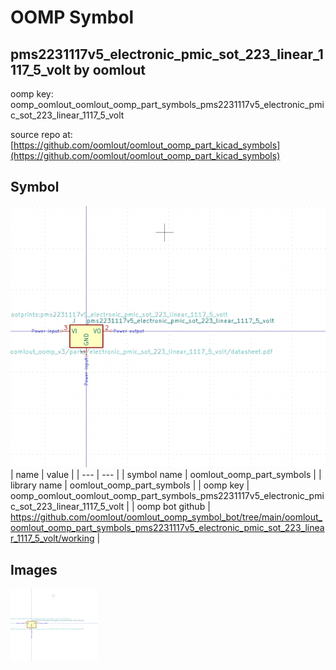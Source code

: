 # OOMP Symbol  
## pms2231117v5_electronic_pmic_sot_223_linear_1117_5_volt  by oomlout  
  
oomp key: oomp_oomlout_oomlout_oomp_part_symbols_pms2231117v5_electronic_pmic_sot_223_linear_1117_5_volt  
  
source repo at: [https://github.com/oomlout/oomlout_oomp_part_kicad_symbols](https://github.com/oomlout/oomlout_oomp_part_kicad_symbols)  
## Symbol  
  
[![working.png](working_600.png)](working.png)  
| name | value | 
| --- | --- | 
| symbol name | oomlout_oomp_part_symbols | 
| library name | oomlout_oomp_part_symbols | 
| oomp key | oomp_oomlout_oomlout_oomp_part_symbols_pms2231117v5_electronic_pmic_sot_223_linear_1117_5_volt | 
| oomp bot github | https://github.com/oomlout/oomlout_oomp_symbol_bot/tree/main/oomlout_oomlout_oomp_part_symbols_pms2231117v5_electronic_pmic_sot_223_linear_1117_5_volt/working | 
## Images  
  
[![working.png](working_140.png)](working.png)  
